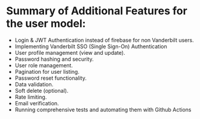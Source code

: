 # Summary of Additional Features for the user model:
 - Login & JWT Authentication instead of firebase for non Vanderbilt users.
 - Implementing Vanderbilt SSO (Single Sign-On) Authentication
 - User profile management (view and update).
 - Password hashing and security.
 - User role management.
 - Pagination for user listing.
 - Password reset functionality.
 - Data validation.
 - Soft delete (optional).
 - Rate limiting.
 - Email verification.
 - Running comprehensive tests and automating them with Github Actions